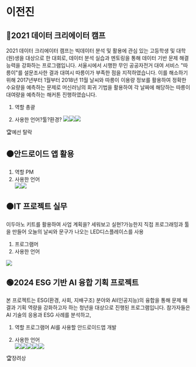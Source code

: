 # 이전진

## 🔵2021 데이터 크리에이터 캠프
2021 데이터 크리에이터 캠프는 빅데이터 분석 및 활용에 관심 있는 고등학생 및 대학(원)생을 대상으로 한 대회로, 데이터 분석 실습과 멘토링을 통해 데이터 기반 문제 해결 능력을 강화하는 프로그램입니다. 서울시에서 시행한 무인 공공자전거 대여 서비스 "따릉이"를 설문조사한 결과 대여시 따릉이가 부족한 점을 지적하였습니다. 이를 해소하기  위해 2017년부터 1월부터 2018년 11월 날씨와 따릉이 이용량 정보를 활용하여 정확한 수요량을 예측하는 문제로 머신러닝의 회귀 기법을 활용하여 각 날짜에 해당하는 따릉이 대여량을 예측하는 해커톤 진행하였습니다.<br>

1. 역할 총괄 

2. 사용한 언어?툴?환경?
<img src="https://img.shields.io/badge/Python-3776AB?style=for-the-badge&logo=Python&logoColor=white"><img src="https://img.shields.io/badge/Google Colab-F9AB00?style=for-the-badge&logo=Google Colab&logoColor=white"><img src="https://img.shields.io/badge/Kaggle-20BEFF?style=for-the-badge&logo=Kaggle&logoColor=white">

🏆예선 탈락

## ⚫안드로이드 앱 활용


1. 역할 PM
2. 사용한 언어<br>
<img src="https://img.shields.io/badge/java-007396?style=for-the-badge&logo=OpenJDK&logoColor=white"><img src="https://img.shields.io/badge/Android-3DDC84?style=for-the-badge&logo=Android&logoColor=white">

## 🟠IT 프로젝트 실무
이두아노 키트를 활용하여 사업 계획을? 세워보고 실현?가능한지 직접 프로그래밍과 툴을 만들어 오늘의 날씨와 문구가 나오는 LED디스플레이스를 사용

1. 프로그램머
2. 사용한 언어
<img src="https://img.shields.io/badge/Arduino-00878F?style=for-the-badge&logo=Arduino&logoColor=white">


## 🟢2024 ESG 기반 AI 융합 기획 프로젝트
본 프로젝트는 ESG(환경, 사회, 지배구조) 분야와 AI(인공지능)의 융합을 통해 문제 해결과 기획 역량을 강화하고자 하는 청년을 대상으로 진행된 프로그램입니다. 참가자들은 AI 기술의 응용과 ESG 사례를 분석하고, 

1. 역할 프로그램어 AI를 사용할 안드로이드앱 개발 

2. 사용한 언어<br>
<img src="https://img.shields.io/badge/java-007396?style=for-the-badge&logo=OpenJDK&logoColor=white"><img src="https://img.shields.io/badge/Android-3DDC84?style=for-the-badge&logo=Android&logoColor=white"><img src="https://img.shields.io/badge/Jupyter-F37626?style=for-the-badge&logo=Jupyter&logoColor=white"><img src="https://img.shields.io/badge/Figma-F24E1E?style=for-the-badge&logo=Figma&logoColor=white"><img src="https://img.shields.io/badge/Tensorflow-FF6F00?style=for-the-badge&logo=Tensorflow&logoColor=white">




🏆장려상


